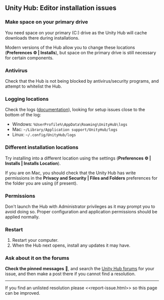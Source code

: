 ## Unity Hub: Editor installation issues
### Make space on your primary drive
You need space on your primary (C:) drive as the Unity Hub will cache downloads there during installations.

Modern versions of the Hub allow you to change these locations (**Preferences ⚙️ | Installs**), but space on the primary drive is still necessary for certain components.

### Antivirus
Check that the Hub is not being blocked by antivirus/security programs, and attempt to whitelist the Hub.

### Logging locations
Check the logs ([documentation](https://docs.unity3d.com/Manual/LogFiles.html)), looking for setup issues close to the bottom of the log:
- Windows: `%UserProfile%\AppData\Roaming\UnityHub\logs`
- Mac: `~/Library/Application support/UnityHub/logs`
- Linux: `~/.config/UnityHub/logs`  

### Different installation locations
Try installing into a different location using the settings (**Preferences ⚙️ | Installs | Installs Location**).

If you are on Mac, you should check that the Unity Hub has write permissions in the **Privacy and Security | Files and Folders** preferences for the folder you are using (if present).

### Permissions
Don't launch the Hub with Administrator privileges as it may prompt you to avoid doing so. Proper configuration and application permissions should be applied normally.

### Restart
1. Restart your computer.
1. When the Hub next opens, install any updates it may have.


### Ask about it on the forums
**Check the pinned messages** 📌, and search the [Unity Hub forums](https://forum.unity.com/forums/unity-hub.142/) for your issue, and then make a post there if you cannot find a resolution.

---
If you find an unlisted resolution please <<report-issue.html>> so this page can be improved.  